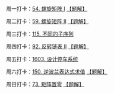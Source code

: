 周一打卡：[54. 螺旋矩阵 I](https://leetcode-cn.com/problems/spiral-matrix/) [【题解】](https://leetcode-cn.com/problems/spiral-matrix/solution/54-luo-xuan-ju-zhen-by-pengxurui-ooz6/)

周二打卡：[59. 螺旋矩阵 II](https://leetcode-cn.com/problems/spiral-matrix-ii/) [【题解】](https://leetcode-cn.com/problems/spiral-matrix-ii/solution/luo-xuan-ju-zhen-ii-by-leetcode-solution-f7fp/)

周三打卡：[115. 不同的子序列](https://leetcode-cn.com/problems/distinct-subsequences/)

周四打卡：[92. 反转链表 II](https://leetcode-cn.com/problems/reverse-linked-list-ii/) [【题解】](https://leetcode-cn.com/problems/reverse-linked-list-ii/solution/92-reverse-linked-list-ii-fan-zhuan-lian-biao-ii-b/)

周五打卡：[1603. 设计停车系统](https://leetcode-cn.com/problems/design-parking-system/)

周六打卡：[150. 逆波兰表达式求值](https://leetcode-cn.com/problems/evaluate-reverse-polish-notation/) [【题解】](https://leetcode-cn.com/problems/evaluate-reverse-polish-notation/solution/150-evaluate-reverse-polish-notation-ni-vwd9b/)

周日打卡：[73. 矩阵置零](https://leetcode-cn.com/problems/set-matrix-zeroes/) [【题解】](https://leetcode-cn.com/problems/set-matrix-zeroes/solution/73-ju-zhen-zhi-ling-by-pengxurui-mslz/)

